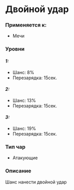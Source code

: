 # Двойной удар

### Применяется к:

* Мечи

### Уровни

#### _1:_&#x20;

* Шанс: 8%
* Перезарядка:  15сек.

#### _2:_

* Шанс: 13%
* Перезарядка:  15сек.&#x20;

#### _3:_&#x20;

* Шанс: 19%
* Перезарядка:  15сек.

### Тип чар

* Атакующие

### Описание&#x20;

Шанс нанести двойной удар
